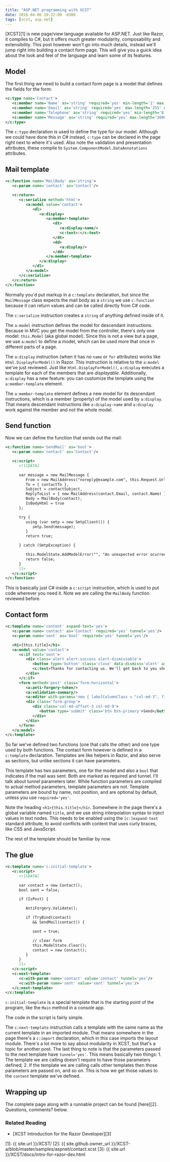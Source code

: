 ```yaml
---
title: "ASP.NET programming with XCST"
date: 2016-04-06 19:22:00 -0300
tags: [xcst, asp.net]
---
```


[XCST][1] is new page/view language available for ASP.NET. Just like Razor, it compiles to C#, but it offers much greater modularity, composability and extensibility. This post however won't go into much details, instead we'll jump right into building a contact form page. This will give you a guick idea about the look and feel of the language and learn some of its features.

Model
-----
The first thing we need to build a contact form page is a model that defines the fields for the form:

```xml
<c:type name='Contact'>
   <c:member name='Name' as='string' required='yes' min-length='2' max-length='50'/>
   <c:member name='Email' as='string' required='yes' max-length='255' data-type='EmailAddress' display-name='E-mail'/>
   <c:member name='Telephone' as='string' required='yes' min-length='8' max-length='20' data-type='PhoneNumber'/>
   <c:member name='Message' as='string' required='yes' max-length='2000' data-type='MultilineText'/>
</c:type>
```

The `c:type` declaration is used to define the type for our model. Although we could have done this in C# instead, `c:type` can be declared in the page right next to where it's used. Also note the validation and presentation attributes, these compile to `System.ComponentModel.DataAnnotations` attributes.

Mail template
-------------
```xml
<c:function name='MailBody' as='string'>
   <c:param name='contact' as='Contact'/>

   <c:return>
      <c:serialize method='html'>
         <a:model value='contact'>
            <dl>
               <a:display>
                  <a:member-template>
                     <dt>
                        <a:display-name/>
                        <c:text>:</c:text>
                     </dt>
                     <dd>
                        <a:display/>
                     </dd>
                  </a:member-template>
               </a:display>
            </dl>
         </a:model>
      </c:serialize>
   </c:return>
</c:function>
```

<div class="note">
Normally you'd put markup in a <code>c:template</code> declaration, but since the <code>MailMessage</code> class expects the mail body as a <code>string</code> we use <code>c:function</code> because it can return values and can be called directly from C# code.
</div>

The `c:serialize` instruction creates a `string` of anything defined inside of it.

The `a:model` instruction defines the model for descendant instructions. Because in MVC you get the model from the controller, there's only one model: `this.Model` (aka global model). Since this is not a view but a page, we use `a:model` to define a model, which can be used more that once in different parts of a page.

The `a:display` instruction (when it has no `name` or `for` attributes) works like `Html.DisplayForModel()` in Razor. This instruction is relative to the `a:model` we've just reviewed. Just like `Html.DisplayForModel()`, `a:display` executes a template for each of the members that are *displayable*. Additionally, `a:display` has a new feature: you can customize the template using the `a:member-template` element.

The `a:member-template` element defines a new model for its descendant instructions, which is a member (property) of the model used by `a:display`. That means descendant instructions like `a:display-name` and `a:display` work against the member and not the whole model. 

Send function
-------------
Now we can define the function that sends out the mail:

```xml
<c:function name='SendMail' as='bool'>
   <c:param name='contact' as='Contact'/>

   <c:script>
      <![CDATA[

      var message = new MailMessage {
         From = new MailAddress("noreply@example.com", this.Request.Url.Host),
         To = { contactTo },
         Subject = contactSubject,
         ReplyToList = { new MailAddress(contact.Email, contact.Name) },
         Body = MailBody(contact),
         IsBodyHtml = true
      };

      try {
         using (var smtp = new SmtpClient()) {
            smtp.Send(message);
         }
         return true;

      } catch (SmtpException) {

         this.ModelState.AddModelError("", "An unexpected error ocurred.");
         return false;
      }
      ]]>
   </c:script>
</c:function>
```

This is basically just C# inside a `c:script` instruction, which is used to put code wherever you need it. Note we are calling the `MailBody` function reviewed before.

Contact form
------------
```xml
<c:template name='content' expand-text='yes'>
   <c:param name='contact' as='Contact' required='yes' tunnel='yes'/>
   <c:param name='sent' as='bool' required='yes' tunnel='yes'/>

   <h1>{this.title}</h1>
   <a:model value='contact'>
      <c:if test='sent'>
         <div class='alert alert-success alert-dismissable'>
            <button type='button' class='close' data-dismiss='alert' aria-hidden='true'>&#215;</button>
            <c:text>Thanks for contacting us. We'll get back to you shortly.</c:text>
         </div>
      </c:if>
      <form method='post' class='form-horizontal'>
         <a:anti-forgery-token/>
         <a:validation-summary/>
         <a:editor with-params='new { labelColumnClass = "col-md-3", fieldColumnClass = "col-md-9" }'/>
         <div class='form-group'>
            <div class='col-md-offset-3 col-md-9'>
               <button type='submit' class='btn btn-primary'>Send</button>
            </div>
         </div>
      </form>
   </a:model>
</c:template>
```

So far we've defined two functions (one that calls the other) and one type used by both functions. The contact form however is defined in a `c:template` declaration. Templates are like helpers in Razor, and also serve as sections, but unlike sections it can have parameters.

This template has two parameters, one for the model and also a `bool` that indicates if the mail was sent. Both are marked as required and tunnel. I'll talk about tunnel parameters later. While function parameters are compiled to actual method parameters, template parameters are not. Template parameters are bound by name, not position, and are optional by default, unless you use `required='yes'`.

Note the heading `<h1>{this.title}</h1>`. Somewhere in the page there's a global variable named `title`, and we use string interpolation syntax to inject values in text nodes. This needs to be enabled using the `[c:]expand-text` standard attribute, to avoid conflicts with content that uses curly braces, like CSS and JavaScript.

The rest of the template should be familiar by now.

The glue
--------
```xml
<c:template name='c:initial-template'>
   <c:script>
      <![CDATA[

      var contact = new Contact();
      bool sent = false;

      if (IsPost) {

         AntiForgery.Validate();

         if (TryBind(contact)
            && SendMail(contact)) {

            sent = true;

            // clear form
            this.ModelState.Clear();
            contact = new Contact();
         }
      }
      ]]>
   </c:script>
   <c:next-template>
      <c:with-param name='contact' value='contact' tunnel='yes'/>
      <c:with-param name='sent' value='sent' tunnel='yes'/>
   </c:next-template>
</c:template>
```

`c:initial-template` is a special template that is the starting point of the program, like the `Main` method in a console app.

The code in the script is fairly simple.

The `c:next-template` instruction calls a template with the same name as the current template in an imported module. That means somewhere in the page there's a `c:import` declaration, which in this case imports the layout module. There's a lot more to say about modularity in XCST, but that's a topic for another post. The last thing to note is that the parameters passed to the next template have `tunnel='yes'`. This means basically two things: 1. The template we are calling doesn't require to have those parameters defined; 2. If the template we are calling calls other templates then those parameters are passed on, and so on. This is how we get those values to the `content` template we've defined.

Wrapping up
-----------
The complete page along with a runnable project can be found [here][2]. Questions, comments? below.

### Related Reading

- [XCST Introduction for the Razor Developer][3]

[1]: {{ site.url }}/XCST/
[2]: {{ site.github.owner_url }}/XCST-a/blob/master/samples/aspnet/contact.xcst
[3]: {{ site.url }}/XCST/docs/intro-for-razor-dev.html
